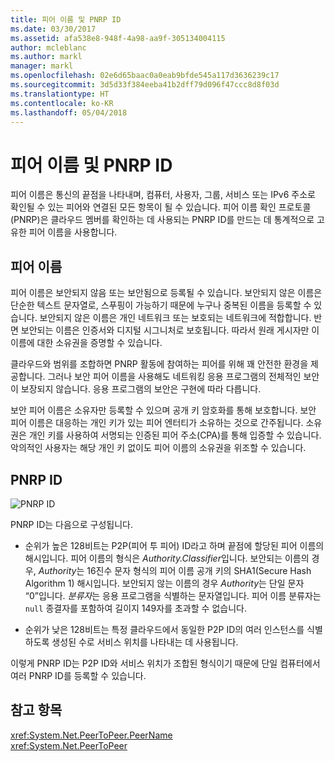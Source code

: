 ```yaml
---
title: 피어 이름 및 PNRP ID
ms.date: 03/30/2017
ms.assetid: afa538e8-948f-4a98-aa9f-305134004115
author: mcleblanc
ms.author: markl
manager: markl
ms.openlocfilehash: 02e6d65baac0a0eab9bfde545a117d3636239c17
ms.sourcegitcommit: 3d5d33f384eeba41b2dff79d096f47ccc8d8f03d
ms.translationtype: HT
ms.contentlocale: ko-KR
ms.lasthandoff: 05/04/2018
---
```

# <a name="peer-names-and-pnrp-ids"></a>피어 이름 및 PNRP ID
피어 이름은 통신의 끝점을 나타내며, 컴퓨터, 사용자, 그룹, 서비스 또는 IPv6 주소로 확인될 수 있는 피어와 연결된 모든 항목이 될 수 있습니다. 피어 이름 확인 프로토콜(PNRP)은 클라우드 멤버를 확인하는 데 사용되는 PNRP ID를 만드는 데 통계적으로 고유한 피어 이름을 사용합니다.  
  
## <a name="peer-names"></a>피어 이름  
 피어 이름은 보안되지 않음 또는 보안됨으로 등록될 수 있습니다. 보안되지 않은 이름은 단순한 텍스트 문자열로, 스푸핑이 가능하기 때문에 누구나 중복된 이름을 등록할 수 있습니다. 보안되지 않은 이름은 개인 네트워크 또는 보호되는 네트워크에 적합합니다. 반면 보안되는 이름은 인증서와 디지털 시그니처로 보호됩니다. 따라서 원래 게시자만 이 이름에 대한 소유권을 증명할 수 있습니다.  
  
 클라우드와 범위를 조합하면 PNRP 활동에 참여하는 피어를 위해 꽤 안전한 환경을 제공합니다. 그러나 보안 피어 이름을 사용해도 네트워킹 응용 프로그램의 전체적인 보안이 보장되지 않습니다. 응용 프로그램의 보안은 구현에 따라 다릅니다.  
  
 보안 피어 이름은 소유자만 등록할 수 있으며 공개 키 암호화를 통해 보호합니다. 보안 피어 이름은 대응하는 개인 키가 있는 피어 엔터티가 소유하는 것으로 간주됩니다. 소유권은 개인 키를 사용하여 서명되는 인증된 피어 주소(CPA)를 통해 입증할 수 있습니다. 악의적인 사용자는 해당 개인 키 없이도 피어 이름의 소유권을 위조할 수 있습니다.  
  
## <a name="pnrp-ids"></a>PNRP ID  
 ![PNRP ID](../../../docs/framework/network-programming/media/fdc9e8a0-4a1c-488d-a019-bc3a1973220c.gif "fdc9e8a0-4a1c-488d-a019-bc3a1973220c")  
  
 PNRP ID는 다음으로 구성됩니다.  
  
-   순위가 높은 128비트는 P2P(피어 투 피어) ID라고 하며 끝점에 할당된 피어 이름의 해시입니다. 피어 이름의 형식은 *Authority.Classifier*입니다. 보안되는 이름의 경우, *Authority*는 16진수 문자 형식의 피어 이름 공개 키의 SHA1(Secure Hash Algorithm 1) 해시입니다. 보안되지 않는 이름의 경우 *Authority*는 단일 문자 “0”입니다. *분류자*는 응용 프로그램을 식별하는 문자열입니다. 피어 이름 분류자는 `null` 종결자를 포함하여 길이지 149자를 초과할 수 없습니다.  
  
-   순위가 낮은 128비트는 특정 클라우드에서 동일한 P2P ID의 여러 인스턴스를 식별하도록 생성된 수로 서비스 위치를 나타내는 데 사용됩니다.  
  
 이렇게 PNRP ID는 P2P ID와 서비스 위치가 조합된 형식이기 때문에 단일 컴퓨터에서 여러 PNRP ID를 등록할 수 있습니다.  
  
## <a name="see-also"></a>참고 항목  
 <xref:System.Net.PeerToPeer.PeerName>  
 <xref:System.Net.PeerToPeer>
